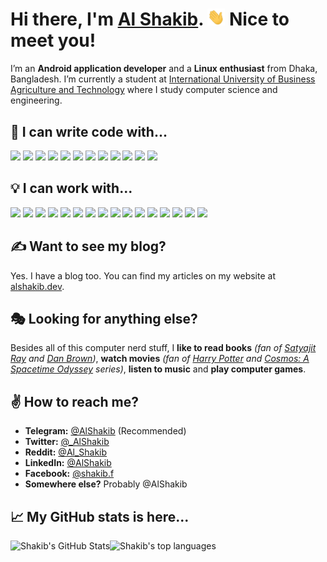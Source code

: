 # Hi there, I'm [Al Shakib](https://alshakib.dev). <img src="https://raw.githubusercontent.com/AlShakib/AlShakib/master/assets/wave.gif" width="28px"> Nice to meet you!

I’m an **Android application developer** and a **Linux enthusiast** from Dhaka, Bangladesh. I’m currently a student at [International University of Business Agriculture and Technology](https://iubat.edu) where I study computer science and engineering.

## :muscle: I can write code with...

<div align="left">
  <img src="https://img.shields.io/badge/java-%233F51B5.svg?&style=for-the-badge&logo=java&logoColor=white">
  <img src="https://img.shields.io/badge/shell_script-%23673AB7.svg?&style=for-the-badge&logo=gnu-bash&logoColor=white">
  <img src="https://img.shields.io/badge/javascript-%239C27B0.svg?&style=for-the-badge&logo=javascript&logoColor=white">
  <img src="https://img.shields.io/badge/jquery-%234285F4.svg?&style=for-the-badge&logo=jquery&logoColor=white">
  <img src="https://img.shields.io/badge/html5-%23039BE5.svg?&style=for-the-badge&logo=html5&logoColor=white">
  <img src="https://img.shields.io/badge/css3-%230097A7.svg?&style=for-the-badge&logo=css3&logoColor=white">
  <img src="https://img.shields.io/badge/php-%23009688.svg?&style=for-the-badge&logo=php&logoColor=white">
  <img src="https://img.shields.io/badge/python-%230F9D58.svg?&style=for-the-badge&logo=python&logoColor=white">
  <img src="https://img.shields.io/badge/c-%23689F38.svg?&style=for-the-badge&logo=c&logoColor=white">
  <img src="https://img.shields.io/badge/c++-%23EF6C00.svg?&style=for-the-badge&logo=c%2B%2B&ogoColor=white">
  <img src="https://img.shields.io/badge/c%23-%23DB4437.svg?&style=for-the-badge&logo=c-sharp&logoColor=white">
  <img src="https://img.shields.io/badge/markdown-%23E91E63.svg?&style=for-the-badge&logo=markdown&logoColor=white">
</div>

## :bulb: I can work with...

<div align="left">
  <img src="https://img.shields.io/badge/linux-%23FF5722.svg?&style=for-the-badge&logo=linux&logoColor=white">
  <img src="https://img.shields.io/badge/git-%23DB4437.svg?&style=for-the-badge&logo=git&logoColor=white">
  <img src="https://img.shields.io/badge/github-%23E91E63.svg?&style=for-the-badge&logo=github&logoColor=white">
  <img src="https://img.shields.io/badge/gitlab-%239C27B0.svg?&style=for-the-badge&logo=gitlab&logoColor=white">
  <img src="https://img.shields.io/badge/android%20sdk-%23673AB7.svg?&style=for-the-badge&logo=android&logoColor=white">
  <img src="https://img.shields.io/badge/firebase-%233F51B5.svg?&style=for-the-badge&logo=firebase&logoColor=white">
  <img src="https://img.shields.io/badge/material%20ui-%234285F4.svg?&style=for-the-badge&logo=material-ui&logoColor=white">
  <img src ="https://img.shields.io/badge/sqlite-%23039BE5.svg?&style=for-the-badge&logo=sqlite&logoColor=white">
  <img src="https://img.shields.io/badge/mysql-%230097A7.svg?&style=for-the-badge&logo=mysql&logoColor=white">
  <img src ="https://img.shields.io/badge/MongoDB-%23009688.svg?&style=for-the-badge&logo=mongodb&logoColor=white">
  <img src="https://img.shields.io/badge/docker-%230F9D58.svg?&style=for-the-badge&logo=docker&logoColor=white">
  <img src="https://img.shields.io/badge/Google%20Cloud-%23689F38.svg?&style=for-the-badge&logo=google-cloud&logoColor=white">
  <img src="https://img.shields.io/badge/heroku-%23EF6C00.svg?&style=for-the-badge&logo=heroku&logoColor=white">
  <img src="https://img.shields.io/badge/hugo-%23FF5722.svg?&style=for-the-badge&logo=hugo&logoColor=white">
  <img src="https://img.shields.io/badge/apache-%23757575.svg?&style=for-the-badge&logo=apache&logoColor=white">
  <img src="https://img.shields.io/badge/bootstrap-%23563D7C.svg?&style=for-the-badge&logo=bootstrap&logoColor=white">
</div>

## :writing_hand: Want to see my blog?

Yes. I have a blog too. You can find my articles on my website at [alshakib.dev](https://alshakib.dev).

## :performing_arts: Looking for anything else?

Besides all of this computer nerd stuff, I **like to read books** *(fan of [Satyajit Ray](https://en.wikipedia.org/wiki/Satyajit_Ray) and [Dan Brown](https://en.wikipedia.org/wiki/Dan_Brown))*, **watch movies** *(fan of [Harry Potter](https://en.wikipedia.org/wiki/Harry_Potter) and [Cosmos: A Spacetime Odyssey](https://en.wikipedia.org/wiki/Cosmos:_A_Spacetime_Odyssey) series)*, **listen to music** and **play computer games**.

## :v: How to reach me?

- **Telegram:** [@AlShakib](https://t.me/AlShakib) (Recommended)
- **Twitter:** [@_AlShakib](https://twitter.com/_alshakib)
- **Reddit:** [@Al_Shakib](https://www.reddit.com/u/al_shakib)
- **LinkedIn:** [@AlShakib](https://www.linkedin.com/in/alshakib)
- **Facebook:** [@shakib.f](https://www.facebook.com/shakib.f)
- **Somewhere else?** Probably @AlShakib

## :chart_with_upwards_trend: My GitHub stats is here...

<div align="center">
  <a href="https://github.com/AlShakib">
    <img align="left" src="https://github-readme-stats.vercel.app/api?username=AlShakib&count_private=true&include_all_commits=true&show_icons=true&line_height=27" alt="Shakib's GitHub Stats" />
  </a>
  <a href="https://github.com/AlShakib">
    <img align="left" src="https://github-readme-stats.vercel.app/api/top-langs/?username=AlShakib&hide=javascript,css,html,php" alt="Shakib's top languages" />
  </a>
</div>
